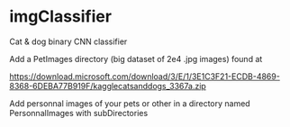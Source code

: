 # imgClassifier
 Cat & dog binary CNN classifier

Add a PetImages directory (big dataset of 2e4 .jpg images) found at 

https://download.microsoft.com/download/3/E/1/3E1C3F21-ECDB-4869-8368-6DEBA77B919F/kagglecatsanddogs_3367a.zip

Add personnal images of your pets or other in a directory named PersonnalImages with subDirectories
